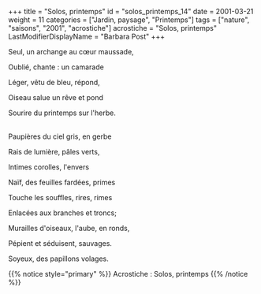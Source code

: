 +++
title = "Solos, printemps"
id = "solos_printemps_14"
date = 2001-03-21
weight = 11
categories = ["Jardin, paysage", "Printemps"]
tags = ["nature", "saisons", "2001", "acrostiche"]
acrostiche = "Solos, printemps"
LastModifierDisplayName = "Barbara Post"
+++

Seul, un archange au cœur maussade,

Oublié, chante : un camarade

Léger, vêtu de bleu, répond,

Oiseau salue un rêve et pond

Sourire du printemps sur l'herbe.

 \
Paupières du ciel gris, en gerbe

Rais de lumière, pâles verts,

Intimes corolles, l'envers

Naïf, des feuilles fardées, primes

Touche les souffles, rires, rimes

Enlacées aux branches et troncs;

Murailles d'oiseaux, l'aube, en ronds,

Pépient et séduisent, sauvages.

Soyeux, des papillons volages.

{{% notice style="primary" %}}
Acrostiche : Solos, printemps
{{% /notice %}}
